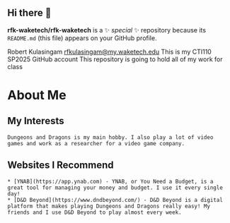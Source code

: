 ## Hi there 👋

**rfk-waketech/rfk-waketech** is a ✨ _special_ ✨ repository because its `README.md` (this file) appears on your GitHub profile.

Robert Kulasingam
rfkulasingam@my.waketech.edu
This is my CTI110 SP2025 GitHub account
This repository is going to hold all of my work for class

# About Me
## My Interests
	Dungeons and Dragons is my main hobby. I also play a lot of video games and work as a researcher for a video game company.
## Websites I Recommend
	* [YNAB](https://app.ynab.com) - YNAB, or You Need a Budget, is a great tool for managing your money and budget. I use it every single day!
	* [D&D Beyond](https://www.dndbeyond.com/) - D&D Beyond is a digital platform that makes playing Dungeons and Dragons really easy! My friends and I use D&D Beyond to play almost every week.
	